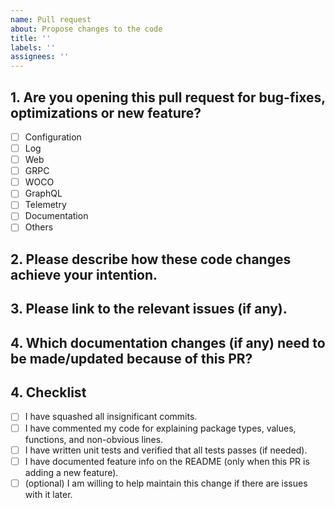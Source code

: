 ```yaml
---
name: Pull request
about: Propose changes to the code
title: ''
labels: ''
assignees: ''
---
```


## 1. Are you opening this pull request for bug-fixes, optimizations or new feature?

- [ ] Configuration
- [ ] Log
- [ ] Web
- [ ] GRPC
- [ ] WOCO
- [ ] GraphQL
- [ ] Telemetry
- [ ] Documentation
- [ ] Others

## 2. Please describe how these code changes achieve your intention.
<!-- Please be specific. Motivate the problem, and justify why this is the best solution. -->



## 3. Please link to the relevant issues (if any).
<!-- This adds crucial context to your change. -->



## 4. Which documentation changes (if any) need to be made/updated because of this PR?
<!-- Reviewers will often reference this first in order to know what to expect from the change. Please be specific enough so that they can paste your wording into the documentation directly. -->



## 4. Checklist

- [ ] I have squashed all insignificant commits.
- [ ] I have commented my code for explaining package types, values, functions, and non-obvious lines.
- [ ] I have written unit tests and verified that all tests passes (if needed).
- [ ] I have documented feature info on the README (only when this PR is adding a new feature).
- [ ] (optional) I am willing to help maintain this change if there are issues with it later.